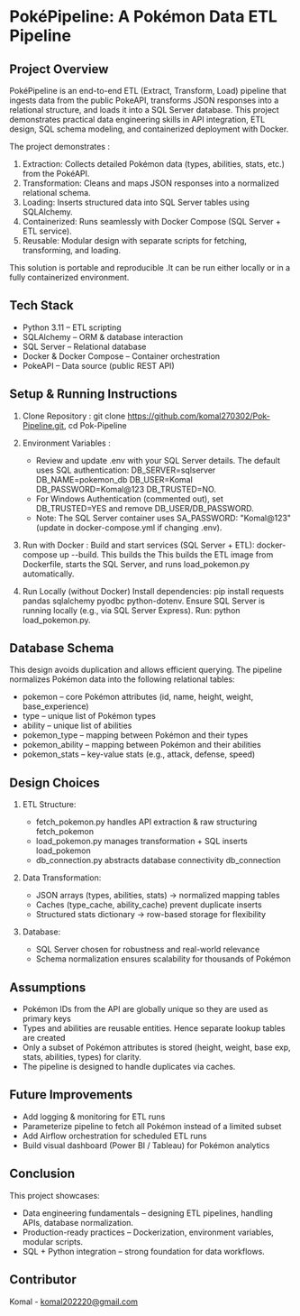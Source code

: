 # PokéPipeline: A Pokémon Data ETL Pipeline
## Project Overview
PokéPipeline is an end-to-end ETL (Extract, Transform, Load) pipeline that ingests data from the public PokeAPI, transforms JSON responses into a relational structure, and loads it into a SQL Server database.
This project demonstrates practical data engineering skills in API integration, ETL design, SQL schema modeling, and containerized deployment with Docker.

The project demonstrates :
1. Extraction: Collects detailed Pokémon data (types, abilities, stats, etc.) from the PokéAPI.
2. Transformation: Cleans and maps JSON responses into a normalized relational schema.
3. Loading: Inserts structured data into SQL Server tables using SQLAlchemy.
4. Containerized: Runs seamlessly with Docker Compose (SQL Server + ETL service).
5. Reusable: Modular design with separate scripts for fetching, transforming, and loading.

This solution is portable and reproducible .It can be run either locally or in a fully containerized environment.

## Tech Stack
- Python 3.11 – ETL scripting
- SQLAlchemy – ORM & database interaction
- SQL Server – Relational database
- Docker & Docker Compose – Container orchestration
- PokeAPI – Data source (public REST API)

## Setup & Running Instructions
1. Clone Repository : git clone https://github.com/komal270302/Pok-Pipeline.git, cd Pok-Pipeline

2. Environment Variables :
   - Review and update .env with your SQL Server details. The default uses SQL authentication: DB_SERVER=sqlserver DB_NAME=pokemon_db DB_USER=Komal DB_PASSWORD=Komal@123 DB_TRUSTED=NO.
   - For Windows Authentication (commented out), set DB_TRUSTED=YES and remove DB_USER/DB_PASSWORD.
   - Note: The SQL Server container uses SA_PASSWORD: "Komal@123" (update in docker-compose.yml if changing .env).

4. Run with Docker : 
Build and start services (SQL Server + ETL): docker-compose up --build. This builds the This builds the ETL image from Dockerfile, starts the SQL Server, and runs load_pokemon.py automatically.

5. Run Locally (without Docker) Install dependencies: pip install requests pandas sqlalchemy pyodbc python-dotenv. Ensure SQL Server is running locally (e.g., via SQL Server Express). Run: python load_pokemon.py.

## Database Schema
This design avoids duplication and allows efficient querying. The pipeline normalizes Pokémon data into the following relational tables:
- pokemon – core Pokémon attributes (id, name, height, weight, base_experience)
- type – unique list of Pokémon types
- ability – unique list of abilities
- pokemon_type – mapping between Pokémon and their types
- pokemon_ability – mapping between Pokémon and their abilities
- pokemon_stats – key-value stats (e.g., attack, defense, speed)

## Design Choices
1. ETL Structure:
   - fetch_pokemon.py handles API extraction & raw structuring fetch_pokemon
   - load_pokemon.py manages transformation + SQL inserts load_pokemon
   - db_connection.py abstracts database connectivity db_connection

2. Data Transformation:
   - JSON arrays (types, abilities, stats) → normalized mapping tables
   - Caches (type_cache, ability_cache) prevent duplicate inserts
   - Structured stats dictionary → row-based storage for flexibility

3. Database:
   - SQL Server chosen for robustness and real-world relevance
   - Schema normalization ensures scalability for thousands of Pokémon

## Assumptions
- Pokémon IDs from the API are globally unique so they are used as primary keys
- Types and abilities are reusable entities. Hence separate lookup tables are created
- Only a subset of Pokémon attributes is stored (height, weight, base exp, stats, abilities, types) for clarity.
- The pipeline is designed to handle duplicates via caches.

## Future Improvements
- Add logging & monitoring for ETL runs
- Parameterize pipeline to fetch all Pokémon instead of a limited subset
- Add Airflow orchestration for scheduled ETL runs
- Build visual dashboard (Power BI / Tableau) for Pokémon analytics

## Conclusion 
This project showcases:
- Data engineering fundamentals – designing ETL pipelines, handling APIs, database normalization.
- Production-ready practices – Dockerization, environment variables, modular scripts.
- SQL + Python integration – strong foundation for data workflows.

## Contributor 
Komal - komal202220@gmail.com
